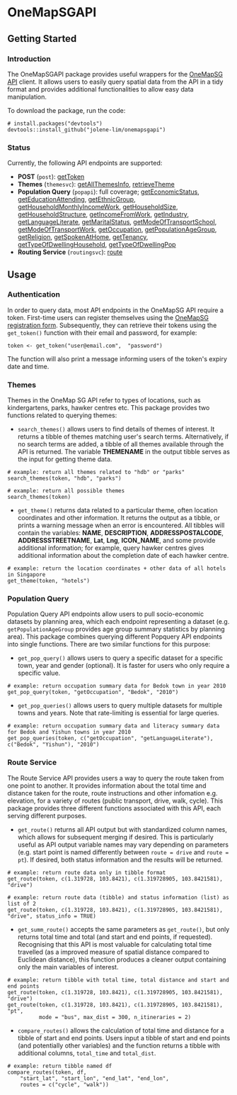 # OneMapSGAPI

## Getting Started
### Introduction
The OneMapSGAPI package provides useful wrappers for the [OneMapSG API](https://docs.onemap.sg/#introduction) client. It allows users to easily query spatial data from the API in a tidy format and provides additional functionalities to allow easy data manipulation. 

To download the package, run the code:
```{r}
# install.packages("devtools")
devtools::install_github("jolene-lim/onemapsgapi")
```
### Status
Currently, the following API endpoints are supported:

- **POST** (`post`): [getToken](https://docs.onemap.sg/#authentication-service-post)  
- **Themes** (`themesvc`): [getAllThemesInfo](https://docs.onemap.sg/#get-all-themes-info), [retrieveTheme](https://docs.onemap.sg/#retrieve-theme)  
- **Population Query** (`popapi`): full coverage; [getEconomicStatus](https://docs.onemap.sg/#economic-status-data), [getEducationAttending](https://docs.onemap.sg/#education-status-data), [getEthnicGroup](https://docs.onemap.sg/#ethnic-distribution-data), [getHouseholdMonthlyIncomeWork](https://docs.onemap.sg/#work-income-for-household-monthly), [getHouseholdSize](https://docs.onemap.sg/#household-size-data), [getHouseholdStructure](https://docs.onemap.sg/#household-structure-data), [getIncomeFromWork](https://docs.onemap.sg/#income-from-work-data), [getIndustry](https://docs.onemap.sg/#industry-of-population-data), [getLanguageLiterate](https://docs.onemap.sg/#language-literacy-data), [getMaritalStatus](https://docs.onemap.sg/#marital-status-data), [getModeOfTransportSchool](https://docs.onemap.sg/#mode-of-transports-to-school-data), [getModeOfTransportWork](https://docs.onemap.sg/#mode-of-transport-to-work-data), [getOccupation](https://docs.onemap.sg/#occupation-data), [getPopulationAgeGroup](https://docs.onemap.sg/#age-data), [getReligion](https://docs.onemap.sg/#religion-data), [getSpokenAtHome](https://docs.onemap.sg/#spoken-language-data), [getTenancy](https://docs.onemap.sg/#tenancy-data), [getTypeOfDwellingHousehold](https://docs.onemap.sg/#tenancy-data), [getTypeOfDwellingPop](https://docs.onemap.sg/#dwelling-type-population-data)  
- **Routing Service** (`routingsvc`): [route](https://docs.onemap.sg/#route)

## Usage
### Authentication
In order to query data, most API endpoints in the OneMapSG API require a token. First-time users can register themselves using the [OneMapSG registration form](https://developers.onemap.sg/signup/). Subsequently, they can retrieve their tokens using the `get_token()` function with their email and password, for example:

```{r}
token <- get_token("user@email.com",  "password")
```

The function will also print a message informing users of the token's expiry date and time.

### Themes
Themes in the OneMap SG API refer to types of locations, such as kindergartens, parks, hawker centres etc. This package provides two functions related to querying themes:

- `search_themes()` allows users to find details of themes of interest. It returns a tibble of themes matching user's search terms. Alternatively, if no search terms are added, a tibble of all themes available through the API is returned. The variable **THEMENAME** in the output tibble serves as the input for getting theme data.

```{r}
# example: return all themes related to "hdb" or "parks"
search_themes(token, "hdb", "parks")

# example: return all possible themes
search_themes(token)
```

- `get_theme()` returns data related to a particular theme, often location coordinates and other information. It returns the output as a tibble, or prints a warning message when an error is encountered. All tibbles will contain the variables: **NAME**, **DESCRIPTION**, **ADDRESSPOSTALCODE**, **ADDRESSSTREETNAME**, **Lat**, **Lng**, **ICON_NAME**, and some provide additional information; for example, query hawker centres gives additional information about the completion date of each hawker centre.

```{r}
# example: return the location coordinates + other data of all hotels in Singapore
get_theme(token, "hotels")
```

### Population Query
Population Query API endpoints allow users to pull socio-economic datasets by planning area, which each endpoint representing a dataset (e.g. `getPopulationAgeGroup` provides age group summary statistics by planning area). This package combines querying different Popquery API endpoints into single functions. There are two similar functions for this purpose:

- `get_pop_query()` allows users to query a specific dataset for a specific town, year and gender (optional). It is faster for users who only require a specific value. 

```{r}
# example: return occupation summary data for Bedok town in year 2010
get_pop_query(token, "getOccupation", "Bedok", "2010")
```

- `get_pop_queries()` allows users to query multiple datasets for multiple towns and years. Note that rate-limiting is essential for large queries.

```{r}
# example: return occupation summary data and literacy summary data for Bedok and Yishun towns in year 2010
get_pop_queries(token, c("getOccupation", "getLanguageLiterate"), c("Bedok", "Yishun"), "2010")
```

### Route Service
The Route Service API provides users a way to query the route taken from one point to another. It provides information about the total time and distance taken for the route, route instructions and other infomation e.g. elevation, for a variety of routes (public transport, drive, walk, cycle). This package provides three different functions associated with this API, each serving different purposes. 

- `get_route()` returns all API output but with standardized column names, which allows for subsequent merging if desired. This is particularly useful as API output variable names may vary depending on parameters (e.g. start point is named differently between `route = drive` and `route = pt`). If desired, both status information and the results will be returned.

```{r}
# example: return route data only in tibble format
get_route(token, c(1.319728, 103.8421), c(1.319728905, 103.8421581), "drive")

# example: return route data (tibble) and status information (list) as list of 2
get_route(token, c(1.319728, 103.8421), c(1.319728905, 103.8421581), "drive", status_info = TRUE)
```

- `get_summ_route()` accepts the same parameters as `get_route()`, but only returns total time and total (and start and end points, if requested). Recognising that this API is most valuable for calculating total time travelled (as a improved measure of spatial distance compared to Euclidean distance), this function produces a cleaner output containing only the main variables of interest.

```{r}
# example: return tibble with total time, total distance and start and end points
get_route(token, c(1.319728, 103.8421), c(1.319728905, 103.8421581), "drive")
get_route(token, c(1.319728, 103.8421), c(1.319728905, 103.8421581), "pt",
          mode = "bus", max_dist = 300, n_itineraries = 2)
```

- `compare_routes()` allows the calculation of total time and distance for a tibble of start and end points. Users input a tibble of start and end points (and potentially other variables) and the function returns a tibble with additional columns, `total_time` and `total_dist`.

```{r}
# example: return tibble named df
compare_routes(token, df,
    "start_lat", "start_lon", "end_lat", "end_lon",
    routes = c("cycle", "walk"))
```
